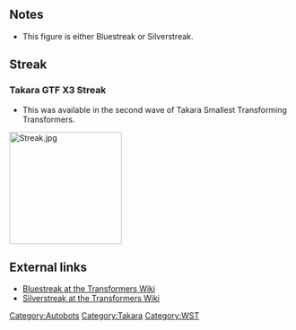 Notes
-----

-   This figure is either Bluestreak or Silverstreak.

Streak
------

### Takara GTF X3 Streak

-   This was available in the second wave of Takara Smallest Transforming Transformers.

<img src="Streak.jpg" title="fig:Streak.jpg" alt="Streak.jpg" width="200" />

External links
--------------

-   [Bluestreak at the Transformers Wiki](http://tfwiki.net/wiki/Silverstreak)
-   [Silverstreak at the Transformers Wiki](http://tfwiki.net/wiki/Bluestreak_%28G1%29)

<Category:Autobots> <Category:Takara> <Category:WST>